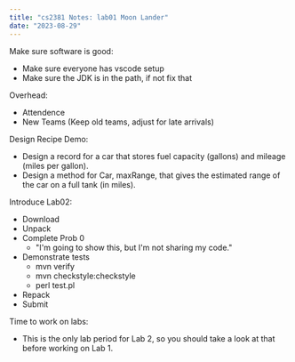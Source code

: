 ```yaml
---
title: "cs2381 Notes: lab01 Moon Lander"
date: "2023-08-29"
---
```


Make sure software is good:

 - Make sure everyone has vscode setup
 - Make sure the JDK is in the path, if not fix that

Overhead:

 - Attendence
 - New Teams (Keep old teams, adjust for late arrivals)

Design Recipe Demo:

 - Design a record for a car that stores fuel capacity (gallons) 
   and mileage (miles per gallon).
 - Design a method for Car, maxRange, that gives the estimated range
   of the car on a full tank (in miles).

Introduce Lab02:

 - Download
 - Unpack
 - Complete Prob 0
   - "I'm going to show this, but I'm not sharing my code."
 - Demonstrate tests
   - mvn verify
   - mvn checkstyle:checkstyle
   - perl test.pl
 - Repack
 - Submit

Time to work on labs:

 - This is the only lab period for Lab 2, so you should take a look at
   that before working on Lab 1.


